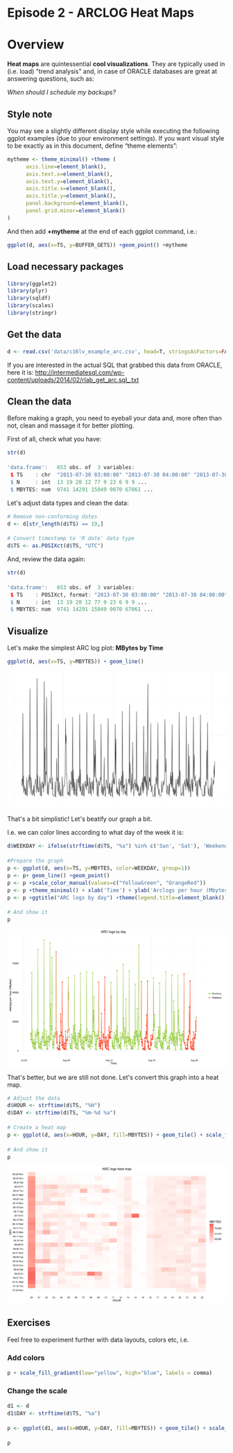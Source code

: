 # Episode 2 - ARCLOG Heat Maps

# Overview

**Heat maps** are quintessential **cool visualizations**. They are typically used in (i.e. load) "trend analysis" and, 
in case of ORACLE databases are great at answering questions, such as: 

*When should I schedule my backups?*

## Style note

You may see a slightly different display style while executing the following ggplot examples (due to your environment settings).
If you want visual style to be exactly as in this document, define “theme elements”:

```R
mytheme <- theme_minimal() +theme (
      axis.line=element_blank(),
      axis.text.x=element_blank(),
      axis.text.y=element_blank(),
      axis.title.x=element_blank(),
      axis.title.y=element_blank(),
      panel.background=element_blank(),
      panel.grid.minor=element_blank()
)
```

And then add **+mytheme** at the end of each ggplot command, i.e.:

```R
ggplot(d, aes(x=TS, y=BUFFER_GETS)) +geom_point() +mytheme
```

## Load necessary packages

```R
library(ggplot2)
library(plyr)
library(sqldf)
library(scales)
library(stringr)
```

## Get the data

```R
d <- read.csv('data/c16lv_example_arc.csv', head=T, stringsAsFactors=FALSE)
```

If you are interested in the actual SQL that grabbed this data from ORACLE, here it is: http://intermediatesql.com/wp-content/uploads/2014/02/rlab_get_arc.sql_.txt 

## Clean the data

Before making a graph, you need to eyeball your data and, more often than not, clean and massage it for better plotting.

First of all, check what you have:

```R
str(d)

'data.frame':   653 obs. of  3 variables:
 $ TS    : chr  "2013-07-30 03:00:00" "2013-07-30 04:00:00" "2013-07-30 05:00:00" "2013-07-30 06:00:00" ...
 $ N     : int  13 19 20 12 77 9 23 6 9 9 ...
 $ MBYTES: num  9741 14291 15049 9070 67061 ...
```

Let's adjust data types and clean the data:

```R
# Remove non-conforming dates
d <- d[str_length(d$TS) == 19,]

# Convert timestamp to 'R date' data type
d$TS <- as.POSIXct(d$TS, "UTC")
```

And, review the data again:

```R
str(d)

'data.frame':   653 obs. of  3 variables:
 $ TS    : POSIXct, format: "2013-07-30 03:00:00" "2013-07-30 04:00:00" ...
 $ N     : int  13 19 20 12 77 9 23 6 9 9 ...
 $ MBYTES: num  9741 14291 15049 9070 67061 ...
```

## Visualize

Let's make the simplest ARC log plot: **MBytes by Time**

```R
ggplot(d, aes(x=TS, y=MBYTES)) + geom_line()
```

![ARC Mbytes by Time](/images/lab2-mbytes-by-time.png)

That's a bit simplistic! Let's beatify our graph a bit.

I.e. we can color lines according to what day of the week it is:

```R
d$WEEKDAY <- ifelse(strftime(d$TS, "%a") %in% c('Sun', 'Sat'), 'Weekend', 'Weekday')

#Prepare the graph
p <- ggplot(d, aes(x=TS, y=MBYTES, color=WEEKDAY, group=1)) 
p <- p+ geom_line() +geom_point() 
p <- p +scale_color_manual(values=c("YellowGreen", "OrangeRed")) 
p <- p +theme_minimal() + xlab('Time') + ylab('Arclogs per hour (Mbytes)') 
p <- p +ggtitle("ARC logs by day") +theme(legend.title=element_blank())

# And show it
p
```

![ARC Mbytes by Time/Weekday](/images/lab2-mbytes-by-time-by-weekday.png)

That's better, but we are still not done. Let's convert this graph into a heat map.

```R
# Adjust the data
d$HOUR <- strftime(d$TS, "%H")
d$DAY <- strftime(d$TS, "%m-%d %a")

# Create a heat map
p <- ggplot(d, aes(x=HOUR, y=DAY, fill=MBYTES)) + geom_tile() + scale_fill_gradient(low="white", high="salmon", labels = comma) + theme_minimal() + ggtitle("ARC logs heat map")

# And show it
p
```

![ARC Mbytes Heatmap](/images/lab2-mbytes-by-time-heatmap.png)

## Exercises

Feel free to experiment further with data layouts, colors etc, i.e.

### Add colors

```R
p + scale_fill_gradient(low="yellow", high="blue", labels = comma) 
```

### Change the scale

```R
d1 <- d
d1$DAY <- strftime(d$TS, "%a")

p <- ggplot(d1, aes(x=HOUR, y=DAY, fill=MBYTES)) + geom_tile() + scale_fill_gradient(low="white", high="salmon", labels = comma) + theme_minimal() + ggtitle("ARC logs heat map")

p
```
